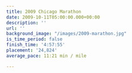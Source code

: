 ```yaml
---
title: 2009 Chicago Marathon
date: 2009-10-11T05:00:00.000+00:00
description: ''
url: ''
background_image: "/images/2009-marathon.jpg"
is_time_period: false
finish_time: '4:57:55'
placement: '24,824'
average_pace: 11:21 min / mile

---
```

